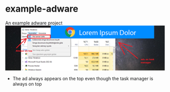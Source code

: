 # example-adware
An example adware project
![](https://raw.githubusercontent.com/trowx/example-adware/main/ss.png)

* The ad always appears on the top even though the task manager is always on top